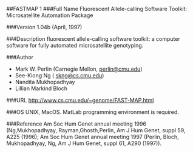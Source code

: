 ##FASTMAP 1
###Full Name
Fluorescent Allele-calling Software Toolkit: Microsatellite Automation Package

###Version
1.04b (April, 1997)

###Description
fluorescent allele-calling software toolkit: a computer software for fully automated microsatellite genotyping.

###Author
* Mark W. Perlin (Carnegie Mellon, perlin@cmu.edu)
* See-Kiong Ng ( skng@cs.cmu.edu)
* Nandita Mukhopadhyay
* Lillian Markind Bloch

###URL
http://www.cs.cmu.edu/~genome/FAST-MAP.html

###OS
UNIX, MacOS. MatLab programming environment is required.

###Reference
Am Soc Hum Genet annual meeting 1996 (Ng,Mukhopadhyay, Rayman,Ghosth,Perlin, Am J Hum Genet, suppl 59, A225 (1996); Am Soc Hum Genet annual meeting 1997 (Perlin, Bloch, Mukhopadhyay, Ng, Am J Hum Genet, suppl 61, A290 (1997)).


